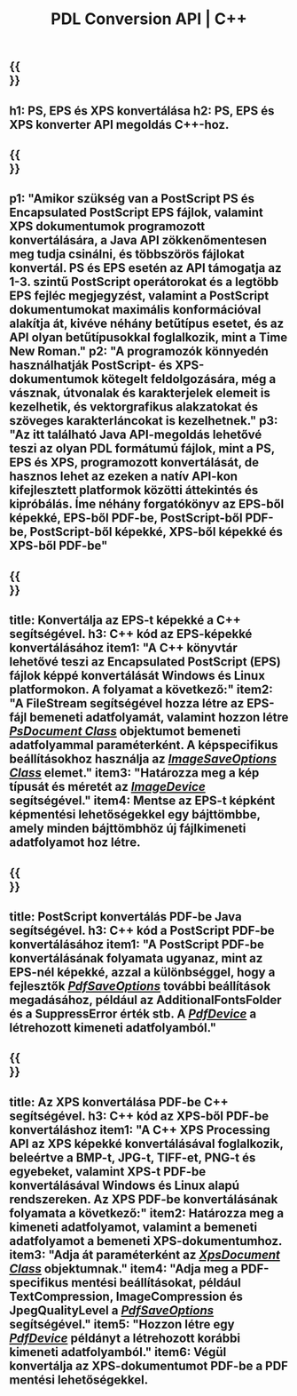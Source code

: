 ﻿---
translation: true
template: /_templates/_conversion-cpp.md
title: PDL Conversion API | C++
url: /cpp/conversion/
description: Konvertálja a PS-t, EPS-t és XPS-t PDF-be és képekké, beleértve a BMP-t, JPG-t, PNG-t és TIFF-et a C++ könyvtár használatával az Aspose.Page PDL-konverziós funkcióval.
family: page
platformtag: cpp
feature: conversion
---

{{<section banner>}}
---
h1: PS, EPS és XPS konvertálása
h2: PS, EPS és XPS konverter API megoldás C++-hoz.
---

{{<section overview>}}
---
p1: "Amikor szükség van a PostScript PS és Encapsulated PostScript EPS fájlok, valamint XPS dokumentumok programozott konvertálására, a Java API zökkenőmentesen meg tudja csinálni, és többszörös fájlokat konvertál. PS és EPS esetén az API támogatja az 1-3. szintű PostScript operátorokat és a legtöbb EPS fejléc megjegyzést, valamint a PostScript dokumentumokat maximális konformációval alakítja át, kivéve néhány betűtípus esetet, és az API olyan betűtípusokkal foglalkozik, mint a Time New Roman."
p2: "A programozók könnyedén használhatják PostScript- és XPS-dokumentumok kötegelt feldolgozására, még a vásznak, útvonalak és karakterjelek elemeit is kezelhetik, és vektorgrafikus alakzatokat és szöveges karakterláncokat is kezelhetnek."
p3: "Az itt található Java API-megoldás lehetővé teszi az olyan PDL formátumú fájlok, mint a PS, EPS és XPS, programozott konvertálását, de hasznos lehet az ezeken a natív API-kon kifejlesztett platformok közötti áttekintés és kipróbálás. Íme néhány forgatókönyv az EPS-ből képekké, EPS-ből PDF-be, PostScript-ből PDF-be, PostScript-ből képekké, XPS-ből képekké és XPS-ből PDF-be"
---

{{<section feature1>}}
---
title: Konvertálja az EPS-t képekké a C++ segítségével.
h3: C++ kód az EPS-képekké konvertálásához
item1: "A C++ könyvtár lehetővé teszi az Encapsulated PostScript (EPS) fájlok képpé konvertálását Windows és Linux platformokon. A folyamat a következő:"
item2: "A FileStream segítségével hozza létre az EPS-fájl bemeneti adatfolyamát, valamint hozzon létre [*PsDocument Class*](https://reference.aspose.com/page/cpp/class/aspose.page.e_p_s.ps_document) objektumot bemeneti adatfolyammal paraméterként. A képspecifikus beállításokhoz használja az [*ImageSaveOptions Class*](https://reference.aspose.com/page/cpp/class/aspose.page.e_p_s.device.image_save_options) elemet."
item3: "Határozza meg a kép típusát és méretét az [*ImageDevice*](https://reference.aspose.com/page/cpp/class/aspose.page.e_p_s.device.image_device) segítségével."
item4: Mentse az EPS-t képként képmentési lehetőségekkel egy bájttömbbe, amely minden bájttömbhöz új fájlkimeneti adatfolyamot hoz létre.
---


{{<section feature2>}}
---
title: PostScript konvertálás PDF-be Java segítségével.
h3: C++ kód a PostScript PDF-be konvertálásához
item1: "A PostScript PDF-be konvertálásának folyamata ugyanaz, mint az EPS-nél képekké, azzal a különbséggel, hogy a fejlesztők [*PdfSaveOptions*](https://reference.aspose.com/page/cpp/class/aspose.page.e_p_s.device.pdf_save_options) további beállítások megadásához, például az AdditionalFontsFolder és a SuppressError érték stb. A [*PdfDevice*](https://reference.aspose.com/page/cpp/class/aspose.page.e_p_s.device.pdf_device) a létrehozott kimeneti adatfolyamból."
---

{{<section feature3>}}
---
title: Az XPS konvertálása PDF-be C++ segítségével.
h3: C++ kód az XPS-ből PDF-be konvertáláshoz
item1: "A C++ XPS Processing API az XPS képekké konvertálásával foglalkozik, beleértve a BMP-t, JPG-t, TIFF-et, PNG-t és egyebeket, valamint XPS-t PDF-be konvertálásával Windows és Linux alapú rendszereken. Az XPS PDF-be konvertálásának folyamata a következő:"
item2: Határozza meg a kimeneti adatfolyamot, valamint a bemeneti adatfolyamot a bemeneti XPS-dokumentumhoz.
item3: "Adja át paraméterként az [*XpsDocument Class*](https://reference.aspose.com/page/cpp/class/aspose.page.x_p_s.xps_document) objektumnak."
item4: "Adja meg a PDF-specifikus mentési beállításokat, például TextCompression, ImageCompression és JpegQualityLevel a [*PdfSaveOptions*](https://reference.aspose.com/page/cpp/class/aspose.page.x_p_s.presentation.pdf.pdf_save_options) segítségével."
item5: "Hozzon létre egy [*PdfDevice*](https://reference.aspose.com/page/cpp/class/aspose.page.x_p_s.presentation.pdf.pdf_device) példányt a létrehozott korábbi kimeneti adatfolyamból."
item6: Végül konvertálja az XPS-dokumentumot PDF-be a PDF mentési lehetőségekkel.
---
